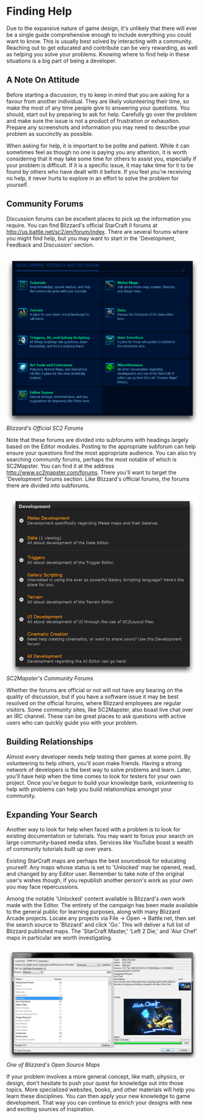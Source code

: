 # Finding Help

Due to the expansive nature of game design, it's unlikely that there will ever be a single guide comprehensive enough to include everything you could want to know. This is usually best solved by interacting with a community. Reaching out to get educated and contribute can be very rewarding, as well as helping you solve your problems. Knowing where to find help in these situations is a big part of being a developer.

## A Note On Attitude

Before starting a discussion, try to keep in mind that you are asking for a favour from another individual. They are likely volunteering their time, so make the most of any time people give to answering your questions. You should, start out by preparing to ask for help. Carefully go over the problem and make sure the issue is not a product of frustration or exhaustion. Prepare any screenshots and information you may need to describe your problem as succinctly as possible.

When asking for help, it is important to be polite and patient. While it can sometimes feel as though no one is paying you any attention, it is worth considering that it may take some time for others to assist you, especially if your problem is difficult. If it is a specific issue, it may take time for it to be found by others who have dealt with it before. If you feel you're receiving no help, it never hurts to explore in an effort to solve the problem for yourself.

## Community Forums

Discussion forums can be excellent places to pick up the information you require. You can find Blizzard's official StarCraft II forums at <http://us.battle.net/sc2/en/forum/index>. There are several forums where you might find help, but you may want to start in the 'Development, Feedback and Discussion' section.

[![Blizzard's Official SC2 Forums](./resources/015_Finding_Help01.png)](./resources/015_Finding_Help01.png)
*Blizzard's Official SC2 Forums*

Note that these forums are divided into subforums with headings largely based on the Editor modules. Posting to the appropriate subforum can help ensure your questions find the most appropriate audience. You can also try searching community forums, perhaps the most notable of which is SC2Mapster. You can find it at the address <http://www.sc2mapster.com/forums>. There you'll want to target the 'Development' forums section. Like Blizzard's official forums, the forums there are divided into subforums.

[![SC2Mapster's Community Forums](./resources/015_Finding_Help02.png)](./resources/015_Finding_Help02.png)
*SC2Mapster's Community Forums*

Whether the forums are official or not will not have any bearing on the quality of discussion, but if you have a software issue it may be best resolved on the official forums, where Blizzard employees are regular visitors. Some community sites, like SC2Mapster, also boast live chat over an IRC channel. These can be great places to ask questions with active users who can quickly guide you with your problem.

## Building Relationships

Almost every developer needs help testing their games at some point. By volunteering to help others, you'll soon make friends. Having a strong network of developers is the best way to solve problems and learn. Later, you'll have help when the time comes to look for testers for your own project. Once you've begun to build your knowledge bank, volunteering to help with problems can help you build relationships amongst your community.

## Expanding Your Search

Another way to look for help when faced with a problem is to look for existing documentation or tutorials. You may want to focus your search on large community-based media sites. Services like YouTube boast a wealth of community tutorials built up over years.

Existing StarCraft maps are perhaps the best sourcebook for educating yourself. Any maps whose status is set to 'Unlocked' may be opened, read, and changed by any Editor user. Remember to take note of the original user's wishes though, if you republish another person's work as your own you may face repercussions.

Among the notable 'Unlocked' content available is Blizzard's own work made with the Editor. The entirety of the campaign has been made available to the general public for learning purposes, along with many Blizzard Arcade projects. Locate any projects via File -\> Open -\> Battle.net, then set the search source to 'Blizzard' and click 'Go.' This will deliver a full list of Blizzard published maps. The 'StarCraft Master,' 'Left 2 Die,' and 'Aiur Chef' maps in particular are worth investigating.

[![One of Blizzard's Open Source Maps](./resources/015_Finding_Help03.png)](./resources/015_Finding_Help03.png)
*One of Blizzard's Open Source Maps*

If your problem involves a more general concept, like math, physics, or design, don't hesitate to push your quest for knowledge out into those topics. More specialized websites, books, and other materials will help you learn these disciplines. You can then apply your new knowledge to game development. That way you can continue to enrich your designs with new and exciting sources of inspiration.
